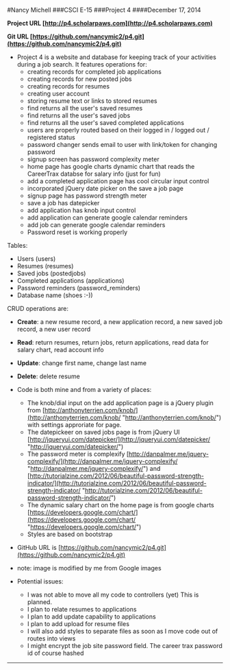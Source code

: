 #Nancy Michell
###CSCI E-15
###Project 4
####December 17, 2014

**Project URL [http://p4.scholarpaws.com](http://p4.scholarpaws.com)**

**Git URL [https://github.com/nancymic2/p4.git](https://github.com/nancymic2/p4.git)**

+ Project 4 is a website and database for keeping track of your activities during a job search.
It features operations for:
	+ creating records for completed job applications
	+ creating records for new posted jobs
	+ creating records for resumes
	+ creating user account
	+ storing resume text or links to stored resumes
	+ find returns all the user's saved resumes
	+ find returns all the user's saved jobs
	+ find returns all the user's saved completed applications
	+ users are properly routed based on their logged in / logged out / registered status
	+ password changer sends email to user with link/token for changing password
	+ signup screen has password complexity meter
	+ home page has google charts dynamic chart that reads the CareerTrax databse for salary info (just for fun)
	+ add a completed application page has cool circular input control
	+ incorporated jQuery date picker on the save a job page
	+ signup page has password strength meter
	+ save a job has datepicker
	+ add application has knob input control
	+ add application can generate google calendar reminders
	+ add job can generate google calendar reminders
	+ Password reset is working properly

Tables:
+ Users (users)
+ Resumes (resumes)
+ Saved jobs (postedjobs)
+ Completed applications (applications)
+ Password reminders (password_reminders)
+ Database name (shoes :-))

CRUD operations are:

+ **Create**: a new  resume record, a new application record, a new saved job record, a new user record
+ **Read**: return resumes, return jobs, return applications, read data for salary chart, read account info
+ **Update**: change first name, change last name
+ **Delete**: delete resume


+ Code is both mine and from a variety of places:
	+ The knob/dial input on the add application page is a jQuery plugin from [http://anthonyterrien.com/knob/](http://anthonyterrien.com/knob/ "http://anthonyterrien.com/knob/") with settings approriate for page.
	+  The datepickeer on saved jobs page is from jQuery UI [http://jqueryui.com/datepicker/](http://jqueryui.com/datepicker/ "http://jqueryui.com/datepicker/")
	+ The password meter is complexify [http://danpalmer.me/jquery-complexify/](http://danpalmer.me/jquery-complexify/ "http://danpalmer.me/jquery-complexify/") 
	and [http://tutorialzine.com/2012/06/beautiful-password-strength-indicator/](http://tutorialzine.com/2012/06/beautiful-password-strength-indicator/ "http://tutorialzine.com/2012/06/beautiful-password-strength-indicator/")
	+ The dynamic salary chart on the home page is from google charts [https://developers.google.com/chart/](https://developers.google.com/chart/ "https://developers.google.com/chart/")
	+ Styles are based on bootstrap

+ GitHub URL is [https://github.com/nancymic2/p4.git](https://github.com/nancymic2/p4.git)
+ note: image is modified by me from Google images
+ Potential issues:
	+ I was not able to move all my code to controllers (yet) This is planned.
	+ I plan to relate resumes to applications
	+ I plan to add update capability to applications
	+ I plan to add upload for resume files
	+ I will also add styles to separate files as soon as I move code out of routes into views
	+ I might encrypt the job site password field. The career trax password id of course hashed




***
